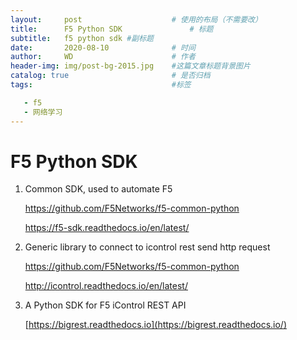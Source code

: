 ```yaml
---
layout:     post   				    # 使用的布局（不需要改）
title:      F5 Python SDK 				# 标题 
subtitle:   f5 python sdk #副标题
date:       2020-08-10 				# 时间
author:     WD 						# 作者
header-img: img/post-bg-2015.jpg 	#这篇文章标题背景图片
catalog: true 						# 是否归档
tags:								#标签

   - f5
   - 网络学习
---
```




# **F5 Python SDK**

1. Common SDK, used to automate F5

   https://github.com/F5Networks/f5-common-python

   https://f5-sdk.readthedocs.io/en/latest/

 

2. Generic library to connect to icontrol rest send http request

   https://github.com/F5Networks/f5-common-python

   http://icontrol.readthedocs.io/en/latest/

    

3. A Python SDK for F5 iControl REST API

   [https://bigrest.readthedocs.io](https://bigrest.readthedocs.io/)